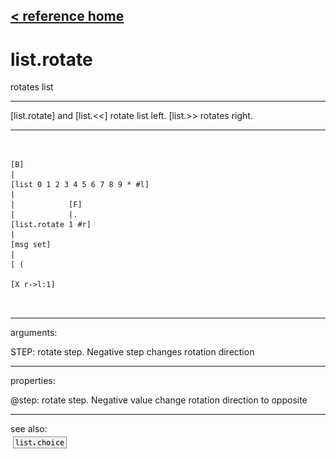 [< reference home](ceammc_lib.html)
---

# list.rotate


rotates list

---

[list.rotate] and [list.&lt;&lt;] rotate list left. [list.&gt;&gt; rotates
            right.
<br>


---


```


[B]
|
[list 0 1 2 3 4 5 6 7 8 9 * #l]
|
|            [F]
|            |.
[list.rotate 1 #r]
|
[msg set]
|
[ (

[X r->l:1]

            
```

---
arguments:

STEP: rotate step. Negative step changes rotation
            direction<br>

---
properties:

@step: rotate step. Negative value change
            rotation direction to opposite<br>

---
see also:<br>
[![list.choice](img/object_list.choice.png)](list.choice.html)
